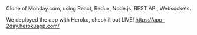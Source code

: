 Clone of Monday.com, using React, Redux, Node.js, REST API, Websockets. 

We deployed the app with Heroku, check it out LIVE!
https://app-2day.herokuapp.com/

